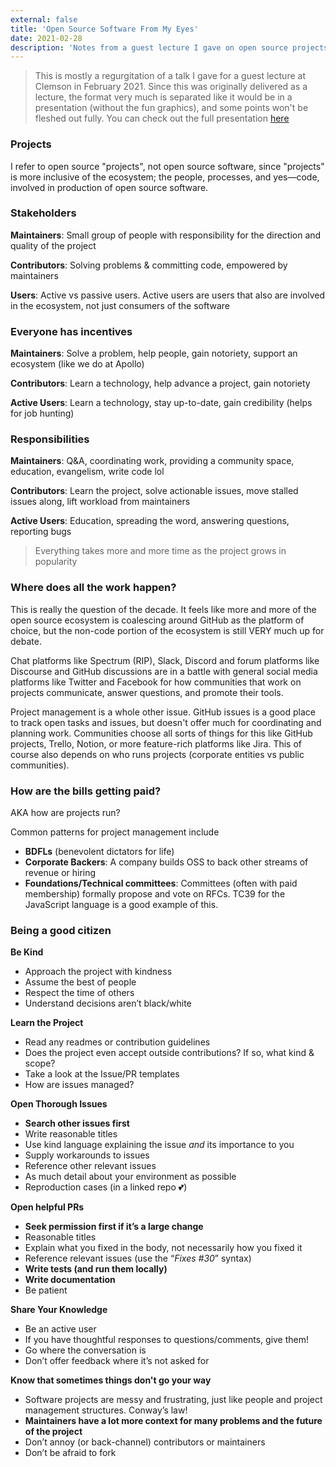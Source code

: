 ```yaml
---
external: false
title: 'Open Source Software From My Eyes'
date: 2021-02-28
description: 'Notes from a guest lecture I gave on open source projects'
---
```


> This is mostly a regurgitation of a talk I gave for a guest lecture at Clemson in February 2021. Since this was originally delivered as a lecture, the format very much is separated like it would be in a presentation (without the fun graphics), and some points won't be fleshed out fully. You can check out the full presentation [here](/files/oss-presentation.pdf)

### Projects

I refer to open source "projects", not open source software, since "projects" is more inclusive of the ecosystem; the people, processes, and yes—code, involved in production of open source software.

### Stakeholders

**Maintainers**: Small group of people with responsibility for the direction and quality of the project

**Contributors**: Solving problems & committing code, empowered by maintainers

**Users**: Active vs passive users. Active users are users that also are involved in the ecosystem, not just consumers of the software

### Everyone has incentives

**Maintainers**: Solve a problem, help people, gain notoriety, support an ecosystem (like we do at Apollo)

**Contributors**: Learn a technology, help advance a project, gain notoriety

**Active Users**: Learn a technology, stay up-to-date, gain credibility (helps for job hunting)

### Responsibilities

**Maintainers**: Q&A, coordinating work, providing a community space, education, evangelism, write code lol

**Contributors**: Learn the project, solve actionable issues, move stalled issues along, lift workload from maintainers

**Active Users**: Education, spreading the word, answering questions, reporting bugs

> Everything takes more and more time as the project grows in popularity

### Where does all the work happen?

This is really the question of the decade. It feels like more and more of the open source ecosystem is coalescing around GitHub as the platform of choice, but the non-code portion of the ecosystem is still VERY much up for debate.

Chat platforms like Spectrum (RIP), Slack, Discord and forum platforms like Discourse and GitHub discussions are in a battle with general social media platforms like Twitter and Facebook for how communities that work on projects communicate, answer questions, and promote their tools.

Project management is a whole other issue. GitHub issues is a good place to track open tasks and issues, but doesn't offer much for coordinating and planning work. Communities choose all sorts of things for this like GitHub projects, Trello, Notion, or more feature-rich platforms like Jira. This of course also depends on who runs projects (corporate entities vs public communities).

### How are the bills getting paid?

AKA how are projects run?

Common patterns for project management include

- **BDFLs** (benevolent dictators for life)
- **Corporate Backers**: A company builds OSS to back other streams of revenue or hiring
- **Foundations/Technical committees**: Committees (often with paid membership) formally propose and vote on RFCs. TC39 for the JavaScript language is a good example of this.

### Being a good citizen

**Be Kind**

- Approach the project with kindness
- Assume the best of people
- Respect the time of others
- Understand decisions aren’t black/white

**Learn the Project**

- Read any readmes or contribution guidelines
- Does the project even accept outside contributions? If so, what kind & scope?
- Take a look at the Issue/PR templates
- How are issues managed?

**Open Thorough Issues**

- **Search other issues first**
- Write reasonable titles
- Use kind language explaining the issue _and_ its importance to you
- Supply workarounds to issues
- Reference other relevant issues
- As much detail about your environment as possible
- Reproduction cases (in a linked repo 💕)

**Open helpful PRs**

- **Seek permission first if it’s a large change**
- Reasonable titles
- Explain what you fixed in the body, not necessarily how you fixed it
- Reference relevant issues (use the “_Fixes #30_” syntax)
- **Write tests (and run them locally)**
- **Write documentation**
- Be patient

**Share Your Knowledge**

- Be an active user
- If you have thoughtful responses to questions/comments, give them!
- Go where the conversation is
- Don’t offer feedback where it’s not asked for

**Know that sometimes things don't go your way**

- Software projects are messy and frustrating, just like people and project management structures. Conway’s law!
- **Maintainers have a lot more context for many problems and the future of the project**
- Don’t annoy (or back-channel) contributors or maintainers
- Don’t be afraid to fork
